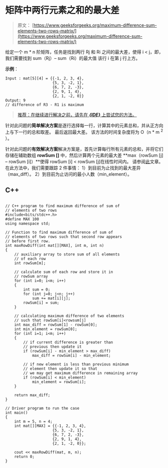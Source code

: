 # 矩阵中两行元素之和的最大差

> 原文： [https://www.geeksforgeeks.org/maximum-difference-sum-elements-two-rows-matrix/](https://www.geeksforgeeks.org/maximum-difference-sum-elements-two-rows-matrix/)

给定一个 m * n 阶矩阵，任务是找到两行 Rj 和 Ri 之间的最大差，使得 i < j，即，我们需要找到 sum（Rj）– sum（Ri）的最大值 该行 i 在第 j 行上方。

**示例**：

```
Input : mat[5][4] = {{-1, 2, 3, 4},
                     {5, 3, -2, 1},
                     {6, 7, 2, -3},
                     {2, 9, 1, 4},
                     {2, 1, -2, 0}}
Output: 9
// difference of R3 - R1 is maximum

```

> [推荐：在继续进行解决之前，请先在 ***{IDE}*** 上尝试您的方法。](https://ide.geeksforgeeks.org/)

针对此问题的**简单解决方案**是逐行选择每一行，计算其中的元素总和，并从正方向上与下一行的总和取差。 最后返回最大差。 该方法的时间复杂度将为 O（n * m <sup>2</sup> ）。

针对此问题的**有效解决方案**解决方案是，首先计算每行所有元素的总和，并将它们存储在辅助数组 **rowSum []** 中，然后计算两个元素的最大差 **max（rowSum [j] – rowSum [i]）**使得 rowSum [i] < rowSum [j]在线性时间内。 请参阅[此](https://www.geeksforgeeks.org/maximum-difference-between-two-elements/)文章。 在此方法中，我们需要跟踪 2 件事情：
1）到目前为止找到的最大差异（max_diff）。
2）到目前为止访问的最小人数（min_element）。

## C++ 

```

// C++ program to find maximum difference of sum of 
// elements of two rows 
#include<bits/stdc++.h> 
#define MAX 100 
using namespace std; 

// Function to find maximum difference of sum of 
// elements of two rows such that second row appears 
// before first row. 
int maxRowDiff(int mat[][MAX], int m, int n) 
{ 
    // auxiliary array to store sum of all elements 
    // of each row 
    int rowSum[m]; 

    // calculate sum of each row and store it in 
    // rowSum array 
    for (int i=0; i<m; i++) 
    { 
        int sum = 0; 
        for (int j=0; j<n; j++) 
            sum += mat[i][j]; 
        rowSum[i] = sum; 
    } 

    // calculating maximum difference of two elements 
    // such that rowSum[i]<rowsum[j] 
    int max_diff = rowSum[1] - rowSum[0]; 
    int min_element = rowSum[0]; 
    for (int i=1; i<m; i++) 
    { 
        // if current difference is greater than 
        // previous then update it 
        if (rowSum[i] - min_element > max_diff) 
            max_diff = rowSum[i] - min_element; 

        // if new element is less than previous minimum 
        // element then update it so that 
        // we may get maximum difference in remaining array 
        if (rowSum[i] < min_element) 
            min_element = rowSum[i]; 
    } 

    return max_diff; 
} 

// Driver program to run the case 
int main() 
{ 
    int m = 5, n = 4; 
    int mat[][MAX] = {{-1, 2, 3, 4}, 
                     {5, 3, -2, 1}, 
                     {6, 7, 2, -3}, 
                     {2, 9, 1, 4}, 
                     {2, 1, -2, 0}}; 

    cout << maxRowDiff(mat, m, n); 
    return 0; 
} 

```
